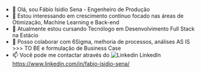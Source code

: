 - 👋 Olá, sou Fábio Isidio Sena - Engenheiro de Produção
- 👀 Estou interessando em crescimento contínuo focado nas áreas de Otimização, Machine Learning e Back-end 
- 🌱 Atualmente estou cursando Tecnólogo em Desenvolvimento Full Stack na Estácio
- 💞️ Posso colaborar com 6Sigma, melhoria de processos, análises AS IS >>> TO BE e formulação de Business Case
- 📫 Você pode me contactar através do ![Linkedin](https://i.stack.imgur.com/gVE0j.png) LinkedIn https://www.linkedin.com/in/fabio-isidio-sena/

<!---
fabioisena/fabioisena is a ✨ special ✨ repository because its `README.md` (this file) appears on your GitHub profile.
You can click the Preview link to take a look at your changes.
--->
